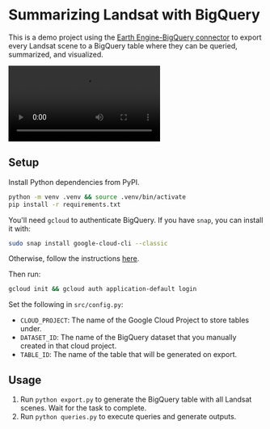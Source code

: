# Summarizing Landsat with BigQuery

This is a demo project using the [Earth Engine-BigQuery connector](https://cloud.google.com/blog/products/data-analytics/new-bigquery-connector-to-google-earth-engine) to export every Landsat scene to a BigQuery table where they can be queried, summarized, and visualized.

![Clear Landsat scenes by path, row, and year, 1972 - 2023](/output/clear_scenes_1972-2023.mp4)

## Setup

Install Python dependencies from PyPI.

```bash
python -m venv .venv && source .venv/bin/activate
pip install -r requirements.txt
```

You'll need `gcloud` to authenticate BigQuery. If you have `snap`, you can install it with:

```bash
sudo snap install google-cloud-cli --classic
```

Otherwise, follow the instructions [here](https://cloud.google.com/sdk/docs/install).

Then run:

```bash
gcloud init && gcloud auth application-default login
```

Set the following in `src/config.py`:
- `CLOUD_PROJECT`: The name of the Google Cloud Project to store tables under.
- `DATASET_ID`: The name of the BigQuery dataset that you manually created in that cloud project.
- `TABLE_ID`: The name of the table that will be generated on export.

## Usage

1. Run `python export.py` to generate the BigQuery table with all Landsat scenes. Wait for the task to complete.
1. Run `python queries.py` to execute queries and generate outputs.
